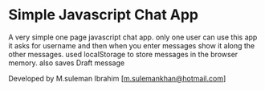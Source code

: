 # Simple Javascript Chat App

A very simple one page javascript chat app. only one user can use this app it asks for username and then when you enter messages show it along the other messages. used localStorage to store messages in the browser memory. also saves Draft message

Developed by M.suleman Ibrahim [m.sulemankhan@hotmail.com]
